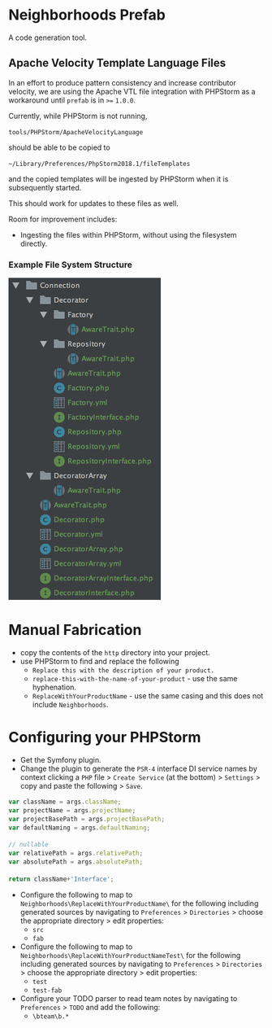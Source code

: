 # Neighborhoods Prefab
A code generation tool.


## Apache Velocity Template Language Files

In an effort to produce pattern consistency and increase contributor velocity, we are using the Apache VTL file integration with PHPStorm as a workaround until `prefab` is in `>=` `1.0.0`.

Currently, while PHPStorm is not running,

`tools/PHPStorm/ApacheVelocityLanguage`

should be able to be copied to

`~/Library/Preferences/PhpStorm2018.1/fileTemplates`

and the copied templates will be ingested by PHPStorm when it is subsequently started.

This should work for updates to these files as well.

Room for improvement includes:
* Ingesting the files within PHPStorm, without using the filesystem directly.

### Example File System Structure
![exmaple-fs-structure](images/example-fs-structure.png)


# Manual Fabrication
* copy the contents of the `http` directory into your project.
* use PHPStorm to find and replace the following
    * `Replace this with the description of your product.`
    * `replace-this-with-the-name-of-your-product` - use the same hyphenation.
    * `ReplaceWithYourProductName` - use the same casing and this does not include `Neighborhoods`.

# Configuring your PHPStorm
* Get the Symfony plugin.
* Change the plugin to generate the `PSR-4` interface DI service names by context clicking a `PHP` file > `Create Service` (at the bottom) > `Settings` > copy and paste the following > `Save`.
```javascript
var className = args.className;
var projectName = args.projectName;
var projectBasePath = args.projectBasePath;
var defaultNaming = args.defaultNaming;

// nullable
var relativePath = args.relativePath;
var absolutePath = args.absolutePath;

return className+'Interface';
```
* Configure the following to map to `Neighborhoods\ReplaceWithYourProductName\` for the following including generated sources by navigating to `Preferences` > `Directories` > choose the appropriate directory > edit properties:
    * `src`
    * `fab`
* Configure the following to map to `Neighborhoods\ReplaceWithYourProductNameTest\` for the following including generated sources by navigating to `Preferences` > `Directories` > choose the appropriate directory > edit properties:
    * `test`
    * `test-fab`
* Configure your TODO parser to read team notes by navigating to `Preferences` > `TODO` and add the following:
    * `\bteam\b.*`
